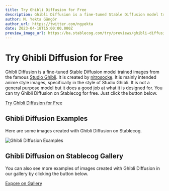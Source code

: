 ```yaml
---
title: Try Ghibli Diffusion for Free
description: Ghibli Diffusion is a fine-tuned Stable Diffusion model trained images from the famous Studio Ghibli. Try it on Stablecog for free.
author: M. Yekta Güngör
author_url: https://twitter.com/ngyekta
date: 2023-04-18T15:00:00.000Z
preview_image_url: https://ba.stablecog.com/try/previews/ghibli-diffusion.jpg
---
```


# Try Ghibli Diffusion for Free

Ghibli Diffusion is a fine-tuned Stable Diffusion model trained images from the famous [Studio Ghibli](https://www.studioghibli.com.au). It is created by [nitrosocke](https://huggingface.co/nitrosocke). It is mainly intended anime style images, specifically in the style of Studio Ghibli. It is not a general purpose model but it does a good job at what it is designed for. You can try Ghibli Diffusion on Stablecog for free. Just click the button below.

[Try Ghibli Diffusion for Free](https://stablecog.com/?mi=48a7031d-43b6-4a23-9f8c-8020eb6862e4&adv=true)<!--rehype:button=true-->

<!--rehype:class=flex justify-center-->

## Ghibli Diffusion Examples

Here are some images created with Ghibli Diffusion on Stablecog.

![Ghibli Diffusion Examples](https://ba.stablecog.com/guide/models/ghibli-diffusion.jpg)<!--rehype:width=2560&height=3840-->

## Ghibli Diffusion on Stablecog Gallery

You can also see more examples of images created with Ghibli Diffusion in our gallery by clicking the button below.

[Expore on Gallery](https://stablecog.com/gallery?mi=48a7031d-43b6-4a23-9f8c-8020eb6862e4)<!--rehype:button=true-->
